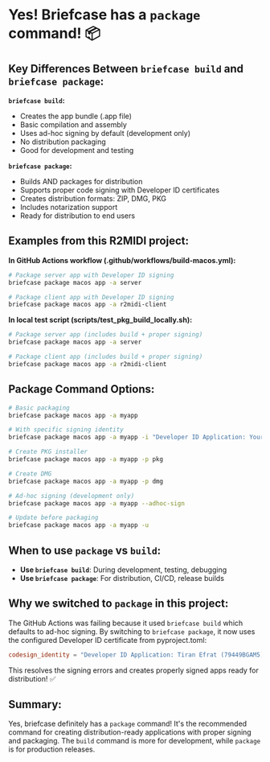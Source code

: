 # Yes! Briefcase has a `package` command! 📦

## Key Differences Between `briefcase build` and `briefcase package`:

**`briefcase build`:**
- Creates the app bundle (.app file)
- Basic compilation and assembly
- Uses ad-hoc signing by default (development only)
- No distribution packaging
- Good for development and testing

**`briefcase package`:**
- Builds AND packages for distribution
- Supports proper code signing with Developer ID certificates
- Creates distribution formats: ZIP, DMG, PKG
- Includes notarization support
- Ready for distribution to end users

## Examples from this R2MIDI project:

**In GitHub Actions workflow (.github/workflows/build-macos.yml):**
```bash
# Package server app with Developer ID signing
briefcase package macos app -a server

# Package client app with Developer ID signing  
briefcase package macos app -a r2midi-client
```

**In local test script (scripts/test_pkg_build_locally.sh):**
```bash
# Package server app (includes build + proper signing)
briefcase package macos app -a server

# Package client app (includes build + proper signing)
briefcase package macos app -a r2midi-client
```

## Package Command Options:

```bash
# Basic packaging
briefcase package macos app -a myapp

# With specific signing identity
briefcase package macos app -a myapp -i "Developer ID Application: Your Name"

# Create PKG installer
briefcase package macos app -a myapp -p pkg

# Create DMG
briefcase package macos app -a myapp -p dmg

# Ad-hoc signing (development only)
briefcase package macos app -a myapp --adhoc-sign

# Update before packaging
briefcase package macos app -a myapp -u
```

## When to use `package` vs `build`:

- **Use `briefcase build`**: During development, testing, debugging
- **Use `briefcase package`**: For distribution, CI/CD, release builds

## Why we switched to `package` in this project:

The GitHub Actions was failing because it used `briefcase build` which defaults to ad-hoc signing. By switching to `briefcase package`, it now uses the configured Developer ID certificate from pyproject.toml:

```toml
codesign_identity = "Developer ID Application: Tiran Efrat (79449BGAM5)"
```

This resolves the signing errors and creates properly signed apps ready for distribution! ✅

## Summary:

Yes, briefcase definitely has a `package` command! It's the recommended command for creating distribution-ready applications with proper signing and packaging. The `build` command is more for development, while `package` is for production releases.